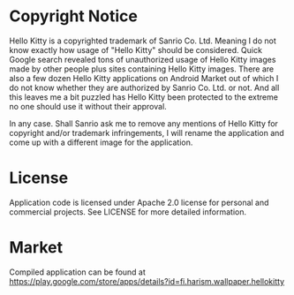 Copyright Notice
================

Hello Kitty is a copyrighted trademark of Sanrio Co. Ltd. Meaning I do not know exactly
how usage of "Hello Kitty" should be considered. Quick Google search revealed tons of unauthorized
usage of Hello Kitty images made by other people plus sites containing Hello Kitty images.
There are also a few dozen Hello Kitty applications on Android Market out of which I do not
know whether they are authorized by Sanrio Co. Ltd. or not. And all this leaves me a bit
puzzled has Hello Kitty been protected to the extreme no one should use it without their
approval.

In any case. Shall Sanrio ask me to remove any mentions of Hello Kitty for copyright and/or
trademark infringements, I will rename the application and come up with a different image
for the application.

License
=======

Application code is licensed under Apache 2.0 license for personal and commercial projects.
See LICENSE for more detailed information.

Market
======

Compiled application can be found at
https://play.google.com/store/apps/details?id=fi.harism.wallpaper.hellokitty
